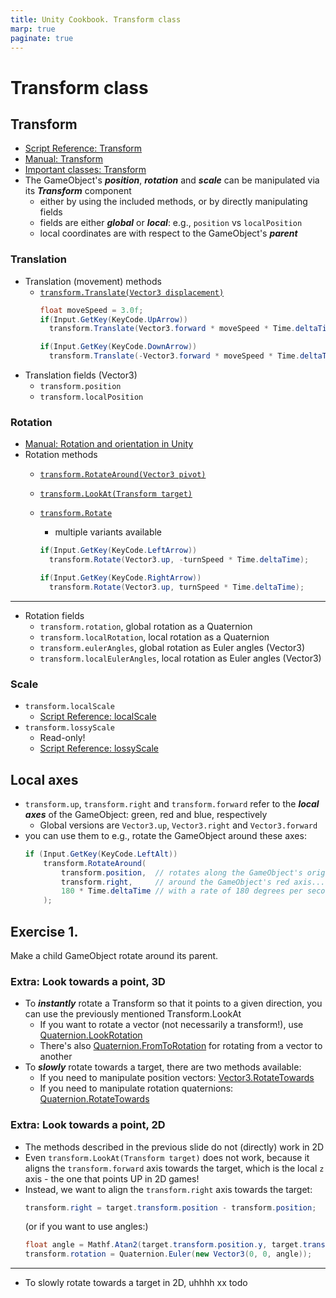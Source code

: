 ```yaml
---
title: Unity Cookbook. Transform class
marp: true
paginate: true
---
```

<!-- headingDivider: 3 -->
<!-- class: invert -->
# Transform class

## Transform

* [Script Reference: Transform](https://docs.unity3d.com/ScriptReference/Transform.html)
* [Manual: Transform](https://docs.unity3d.com/Manual/class-Transform.html)
* [Important classes: Transform](https://docs.unity3d.com/Manual/ScriptingTransform.html)
* The GameObject's ***position***, ***rotation*** and ***scale*** can be manipulated via its ***Transform*** component
  * either by using the included methods, or by directly manipulating fields
  * fields are either ***global*** or ***local***: e.g., `position` vs `localPosition`
  * local coordinates are with respect to the GameObject's ***parent***

### Translation

* Translation (movement) methods
  * [`transform.Translate(Vector3 displacement)`](https://docs.unity3d.com/ScriptReference/Transform.Translate.html)
    ```c#
    float moveSpeed = 3.0f;
    if(Input.GetKey(KeyCode.UpArrow))
      transform.Translate(Vector3.forward * moveSpeed * Time.deltaTime);

    if(Input.GetKey(KeyCode.DownArrow))
      transform.Translate(-Vector3.forward * moveSpeed * Time.deltaTime);
    ```
* Translation fields (Vector3)
  * `transform.position`
  * `transform.localPosition`

### Rotation

* [Manual: Rotation and orientation in Unity](https://docs.unity3d.com/Manual/QuaternionAndEulerRotationsInUnity.html)
* Rotation methods
  * [`transform.RotateAround(Vector3 pivot)`](https://docs.unity3d.com/ScriptReference/Transform.RotateAround.html)
  * [`transform.LookAt(Transform target)`](https://docs.unity3d.com/ScriptReference/Transform.LookAt.html)
  * [`transform.Rotate`](https://docs.unity3d.com/ScriptReference/Transform.Rotate.html)
    * multiple variants available

    ```c#
    if(Input.GetKey(KeyCode.LeftArrow))
      transform.Rotate(Vector3.up, -turnSpeed * Time.deltaTime);

    if(Input.GetKey(KeyCode.RightArrow))
      transform.Rotate(Vector3.up, turnSpeed * Time.deltaTime);
    ```

---

* Rotation fields
  * `transform.rotation`, global rotation as a Quaternion
  * `transform.localRotation`, local rotation as a Quaternion
  * `transform.eulerAngles`, global rotation as Euler angles (Vector3)
  * `transform.localEulerAngles`, local rotation as Euler angles (Vector3)

### Scale

* `transform.localScale`
  * [Script Reference: localScale](https://docs.unity3d.com/ScriptReference/Transform-localScale.html)
* `transform.lossyScale`
  * Read-only!
  * [Script Reference: lossyScale](https://docs.unity3d.com/ScriptReference/Transform-lossyScale.html)

## Local axes

* `transform.up`, `transform.right` and `transform.forward` refer to the ***local axes*** of the GameObject: green, red and blue, respectively
  * Global versions are `Vector3.up`, `Vector3.right` and `Vector3.forward` 
* you can use them to e.g., rotate the GameObject around these axes:
    ```c#
    if (Input.GetKey(KeyCode.LeftAlt))
        transform.RotateAround(
            transform.position,  // rotates along the GameObject's origin point...
            transform.right,     // around the GameObject's red axis... 
            180 * Time.deltaTime // with a rate of 180 degrees per second.
        );  
  ```

## Exercise 1.
<!-- _backgroundColor: #29366f -->

Make a child GameObject rotate around its parent.

### Extra: Look towards a point, 3D
<!-- backgroundColor: #5d275d -->

* To ***instantly*** rotate a Transform so that it points to a given direction, you can use the previously mentioned Transform.LookAt
  * If you want to rotate a vector (not necessarily a transform!), use [Quaternion.LookRotation](https://docs.unity3d.com/ScriptReference/Quaternion.LookRotation.html) 
  * There's also [Quaternion.FromToRotation](https://docs.unity3d.com/ScriptReference/Quaternion.FromToRotation.html) for rotating from a vector to another
* To ***slowly*** rotate towards a target, there are two methods available:
  * If you need to manipulate position vectors: [Vector3.RotateTowards](https://docs.unity3d.com/ScriptReference/Vector3.RotateTowards.html)
  * If you need to manipulate rotation quaternions: [Quaternion.RotateTowards](https://docs.unity3d.com/ScriptReference/Quaternion.RotateTowards.html)
<!-- _footer: "https://forum.unity.com/threads/look-rotation-2d-equivalent.611044/" -->

### Extra: Look towards a point, 2D

* The methods described in the previous slide do not (directly) work in 2D
* Even `transform.LookAt(Transform target)` does not work, because it aligns the `transform.forward` axis towards the target, which is the local `z` axis - the one that points UP in 2D games!
* Instead, we want to align the `transform.right` axis towards the target:
  ```c#
  transform.right = target.transform.position - transform.position;
  ```
  (or if you want to use angles:)
  ```c#
  float angle = Mathf.Atan2(target.transform.position.y, target.transform.position.x) * Mathf.Rad2Deg;
  transform.rotation = Quaternion.Euler(new Vector3(0, 0, angle));
  ```

---

* To slowly rotate towards a target in 2D, uhhhh xx todo
